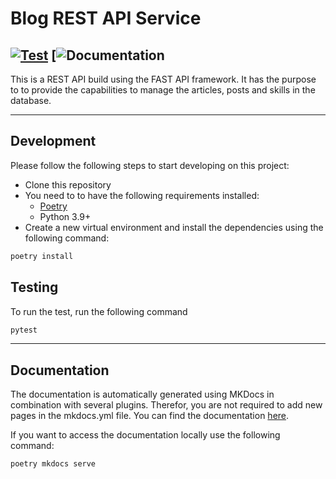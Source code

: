 # Blog REST API Service

[![Test](https://github.com/tobias2910/blog-restapi-service/actions/workflows/conduct_tests.yml/badge.svg)](https://github.com/tobias2910/blog-restapi-service/actions/workflows/conduct_tests.yml)
[![Documentation](https://img.shields.io/badge/license-MIT-brightgreen)
---

This is a REST API build using the FAST API framework. It has the purpose to to provide the capabilities to manage
the articles, posts and skills in the database.

---

## Development

Please follow the following steps to start developing on this project:

* Clone this repository
* You need to to have the following requirements installed:
  * [Poetry](https://python-poetry.org/)
  * Python 3.9+
* Create a new virtual environment and install the dependencies using the following command:

```sh
poetry install
```

## Testing

To run the test, run the following command

```sh
pytest
```

---

## Documentation

The documentation is automatically generated using MKDocs in combination with several plugins.
Therefor, you are not required to add new pages in the mkdocs.yml file. You can find the documentation [here](http://tobias2910.github.io/blog-restapi-service/).

If you want to access the documentation locally use the following command:

```sh
poetry mkdocs serve
```
